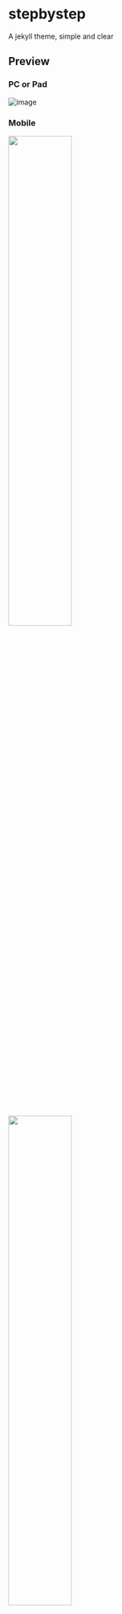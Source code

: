 # stepbystep
A jekyll theme, simple and clear

## Preview
### PC or Pad
![image](https://github.com/jokinkuang/stepbystep/raw/master/article.png '手机端')
### Mobile
<img style="width:50%;" src="https://github.com/jokinkuang/stepbystep/raw/master/mobile.png"></img>
<img style="width:50%;" src="https://github.com/jokinkuang/stepbystep/raw/master/mobile2.png"></img>
